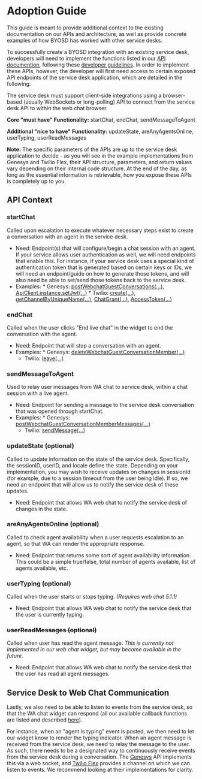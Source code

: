 # Adoption Guide

This guide is meant to provide additional context to the existing documentation on our APIs and architecture, as well as
provide concrete examples of how BYOSD has worked with other service desks.

To successfully create a BYOSD integration with an existing service desk, developers will need to implement the
functions listed in our [API documention](API.md), following these [developer guidelines](STEPS.md). In order to
implement these APIs, however, the developer will first need access to certain exposed API endpoints of the service desk
application, which are detailed in the following.

The service desk must support client-side integrations using a browser-based (usually WebSockets or long-polling) API to
connect from the service desk API to within the web chat browser.

**Core "must have" Functionality:** startChat, endChat, sendMessageToAgent

**Additional "nice to have" Functionality:** updateState, areAnyAgentsOnline, userTyping, userReadMessages

**Note:** The specific parameters of the APIs are up to the service desk application to decide - as you will see in the
example implementations from Genesys and Twilio Flex, their API structure, parameters, and return values vary depending
on their internal code structure. At the end of the day, as long as the essential information is retrievable, how you
expose these APIs is completely up to you.

## API Context

### startChat

Called upon escalation to execute whatever necessary steps exist to create a conversation with an agent in the service
desk.

- Need: Endpoint(s) that will configure/begin a chat session with an agent. If your service allows user authentication
  as well, we will need endpoints that enable this. For instance, if your service desk uses a special kind of
  authentication token that is generated based on certain keys or IDs, we will need an endpoint/guide on how to generate
  those tokens, and will also need be able to set/send those tokens back to the service desk.
- Examples:
    *
    Genesys: [postWebchatGuestConversations(...)](https://developer.mypurecloud.com/api/rest/client-libraries/javascript-guest/WebChatApi.html#createwebchatconversationresponse_postwebchatguestconversations_body_), [ApiClient.instance.setJwt(...)](https://developer.mypurecloud.com/api/rest/client-libraries/javascript/#authentication)
    *
    Twilio: [create(...)](https://www.twilio.com/docs/flex/developer/messaging/api/chat-channel?code-sample=code-create-channel&code-language=Java&code-sdk-version=8.x), [getChannelByUniqueName(...)](../src/flex/webChat/client/src/twilioFlex.ts#L64), [ChatGrant(...)](../src/flex/webChat/server/src/routes/auth.ts#L60), [AccessToken(...)](../src/flex/webChat/server/src/routes/auth.ts#L67)

### endChat

Called when the user clicks "End live chat" in the widget to end the conversation with the agent.

- Need: Endpoint that will stop a conversation with an agent.
- Examples:
    *
    Genesys: [deleteWebchatGuestConversationMember(...)](https://developer.mypurecloud.com/api/rest/client-libraries/javascript-guest/WebChatApi.html#deleteWebchatGuestConversationMember)
    * Twilio: [leave(...)](../src/flex/webChat/client/src/twilioFlex.ts#L176)

### sendMessageToAgent

Used to relay user messages from WA chat to service desk, within a chat session with a live agent.

- Need: Endpoint for sending a message to the service desk conversation that was opened through startChat.
- Examples:
    *
    Genesys: [postWebchatGuestConversationMemberMessages(...)](https://developer.mypurecloud.com/api/rest/client-libraries/javascript-guest/WebChatApi.html#webchatmessage_postwebchatguestconversationmembermessages_conversationid__memberid__body_)
    * Twilio: [sendMessage(...)](../src/flex/webChat/client/src/twilioFlex.ts#L195)

### updateState (optional)

Called to update information on the state of the service desk. Specifically, the sessionID, userID, and locale define
the state. Depending on your implementation, you may wish to receive updates on changes in sessionId (for example, due
to a session timeout from the user being idle). If so, we need an endpoint that will allow us to notify the service desk
of these updates.

- Need: Endpoint that allows WA web chat to notify the service desk of changes in the state.

### areAnyAgentsOnline (optional)

Called to check agent availability when a user requests escalation to an agent, so that WA can render the appropriate
response.

- Need: Endpoint that returns some sort of agent availability information. This could be a simple true/false, total
  number of agents available, list of agents available, etc.

### userTyping (optional)

Called when the user starts or stops typing. _(Requires web chat 5.1.1)_

- Need: Endpoint that allows WA web chat to notify the service desk that the user is currently typing.

### ~~userReadMessages (optional)~~

Called when user has read the agent message. _This is currently not implemented in our web chat widget, but may become
available in the future._

- Need: Endpoint that allows WA web chat to notify the service desk that the user has read all agent messages.

## Service Desk to Web Chat Communication

Lastly, we also need to be able to listen to events from the service desk, so that the WA chat widget can respond (all
our available callback functions are listed and described [here](API.md#service-desk-to-web-chat-communication)).

For instance, when an "agent is typing" event is posted, we then need to let our widget know to render the typing
indicator. When an agent message is received from the service desk, we need to relay the message to the user. As such,
there needs to be a designated way to continuously receive events from the service desk during a conversation.
The [Genesys](../src/genesys/webChat/client/src/genesysServiceDesk.ts) API implements this via a web socket,
and [Twilio Flex](../src/flex/webChat/client/src/twilioFlex.ts) provides a channel on which we can listen to events. We
recommend looking at their implementations for clarity.
